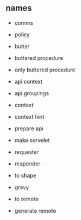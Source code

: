 
## names

- comms
- policy

- butter
- buttered procedure
- only buttered procedure

- api context
- api groupings
- context
- context hint
- prepare api

- make servelet

- requester
- responder

- to shape
- gravy

- to remote
- generate remote
